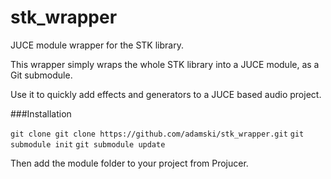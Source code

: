stk_wrapper
==========

JUCE module wrapper for the STK library.

This wrapper simply wraps the whole STK library into a JUCE module, as a Git submodule.

Use it to quickly add effects and generators to a JUCE based audio project. 

###Installation

```git clone git clone https://github.com/adamski/stk_wrapper.git```
```git submodule init```
```git submodule update```

Then add the module folder to your project from Projucer. 

